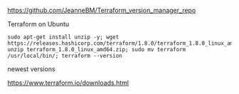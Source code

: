 https://github.com/JeanneBM/Terraform_version_manager_repo

Terraform on Ubuntu
```
sudo apt-get install unzip -y; wget https://releases.hashicorp.com/terraform/1.8.0/terraform_1.8.0_linux_amd64.zip; unzip terraform_1.8.0_linux_amd64.zip; sudo mv terraform /usr/local/bin/; terraform --version
```

newest versions

https://www.terraform.io/downloads.html


